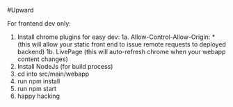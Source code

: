 #Upward

For frontend dev only:

1. Install chrome plugins for easy dev: 
 	1a. Allow-Control-Allow-Origin: * (this will allow your static front end to issue remote requests to deployed backend)
 	1b. LivePage (this will auto-refresh chrome when your webapp content changes)
2. Install NodeJs (for build process)
3. cd into src/main/webapp
4. run npm install
5. run npm start
6. happy hacking